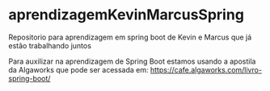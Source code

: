 # aprendizagemKevinMarcusSpring
Repositorio para aprendizagem em spring boot de Kevin e Marcus que já estão trabalhando juntos

Para auxilizar na aprendizagem de Spring Boot estamos usando a apostila da Algaworks que pode ser acessada em: https://cafe.algaworks.com/livro-spring-boot/
